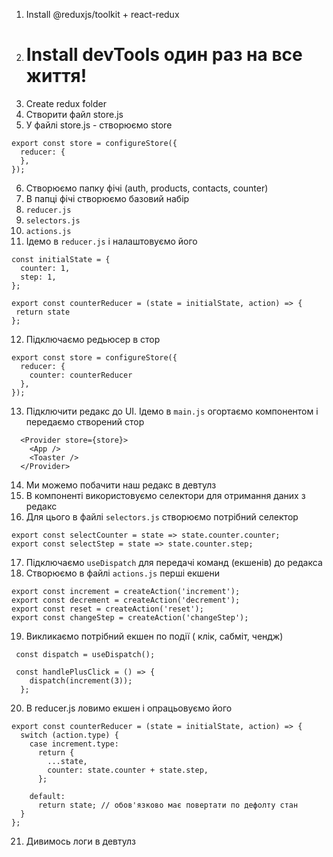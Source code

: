 1. Install @reduxjs/toolkit + react-redux
2. # Install devTools один раз на все життя!
3. Create redux folder
4. Створити файл store.js
5. У файлі store.js - створюємо store

```
export const store = configureStore({
  reducer: {
  },
});
```

6. Створюємо папку фічі (auth, products, contacts, counter)
7. В папці фічі створюємо базовий набір
8. `reducer.js`
9. `selectors.js`
10. `actions.js`
11. Ідемо в `reducer.js` і налаштовуємо його

```
const initialState = {
  counter: 1,
  step: 1,
};

export const counterReducer = (state = initialState, action) => {
 return state
};
```

12. Підключаємо редьюсер в стор

```
export const store = configureStore({
  reducer: {
    counter: counterReducer
  },
});
```

13. Підключити редакс до UI. Ідемо в `main.js` огортаємо <App/> компонентом <Provider store={store}/> і передаємо створений стор

```
  <Provider store={store}>
    <App />
    <Toaster />
  </Provider>
```

14. Ми можемо побачити наш редакс в девтулз
15. В компоненті використовуємо селектори для отримання даних з редакс
16. Для цього в файлі `selectors.js` створюємо потрібний селектор

```
export const selectCounter = state => state.counter.counter;
export const selectStep = state => state.counter.step;

```

17. Підключаємо `useDispatch` для передачі команд (екшенів) до редакса
18. Створюємо в файлі `actions.js` перші екшени

```
export const increment = createAction('increment');
export const decrement = createAction('decrement');
export const reset = createAction('reset');
export const changeStep = createAction('changeStep');
```

19. Викликаємо потрібний екшен по події ( клік, сабміт, чендж)

```
 const dispatch = useDispatch();

 const handlePlusClick = () => {
    dispatch(increment(3));
  };

```

20. В reducer.js ловимо екшен і опрацьовуємо його

```
export const counterReducer = (state = initialState, action) => {
  switch (action.type) {
    case increment.type:
      return {
        ...state,
        counter: state.counter + state.step,
      };

    default:
      return state; // обов'язково має повертати по дефолту стан
  }
};
```

21. Дивимось логи в девтулз
